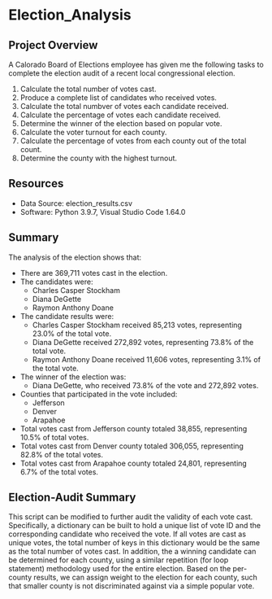# Election_Analysis

## Project Overview
A Calorado Board of Elections employee has given me the following tasks to complete the election audit of a recent local congressional election.

1. Calculate the total number of votes cast.
2. Produce a complete list of candidates who received votes.
3. Calculate the total numbver of votes each candidate received.
4. Calculate the percentage of votes each candidate received.
5. Determine the winner of the election based on popular vote.
6. Calculate the voter turnout for each county.
7. Calculate the percentage of votes from each county out of the total count.
8. Determine the county with the highest turnout.

## Resources
- Data Source: election_results.csv
- Software: Python 3.9.7, Visual Studio Code 1.64.0

## Summary
The analysis of the election shows that:
- There are 369,711 votes cast in the election.
- The candidates were:
  - Charles Casper Stockham
  - Diana DeGette
  - Raymon Anthony Doane
- The candidate results were:
  - Charles Casper Stockham received 85,213 votes, representing 23.0% of the total vote.
  - Diana DeGette received 272,892 votes, representing 73.8% of the total vote.
  - Raymon Anthony Doane received 11,606 votes, representing 3.1% of the total vote.
- The winner of the election was:
  - Diana DeGette, who received 73.8% of the vote and 272,892 votes.
- Counties that participated in the vote included:
  - Jefferson
  - Denver
  - Arapahoe
- Total votes cast from Jefferson county totaled 38,855, representing 10.5% of total votes.
- Total votes cast from Denver county totaled 306,055, representing 82.8% of the total votes.
- Total votes cast from Arapahoe county totaled 24,801, representing 6.7% of the total votes.
## Election-Audit Summary
This script can be modified to further audit the validity of each vote cast. Specifically, a dictionary can be built to hold a unique list of vote ID and the corresponding candidate who received the vote.  If all votes are cast as unique votes, the total number of keys in this dictionary would be the same as the total number of votes cast.  In addition, the a winning candidate can be determined for each county, using a similar repetition (for loop statement) methodology used for the entire election.  Based on the per-county results, we can assign weight to the election for each county, such that smaller county is not discriminated against via a simple popular vote.
